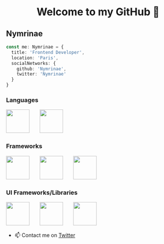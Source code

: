 <h1 align="center">Welcome to my GitHub 👋</h1>

## Nymrinae

```ts
const me: Nymrinae = {
  title: 'Frontend Developer',
  location: 'Paris',
  socialNetworks: {
    github: 'Nymrinae',
    twitter: 'Nymrinae'
  }
}
```
### Languages
<code><img src="https://upload.wikimedia.org/wikipedia/commons/thumb/9/99/Unofficial_JavaScript_logo_2.svg/480px-Unofficial_JavaScript_logo_2.svg.png" width="64" height="64" style="margin-right: 24px"></code>
<code><img src="https://miro.medium.com/max/816/1*mn6bOs7s6Qbao15PMNRyOA.png" width="64" height="64"></code>


### Frameworks
<code><img src="https://www.technsmile.com/wp-content/uploads/2018/11/nodejs-300.png" width="64" height="64" style="margin-right: 24px"></code>
<code><img src="https://upload.wikimedia.org/wikipedia/commons/thumb/9/95/Vue.js_Logo_2.svg/1200px-Vue.js_Logo_2.svg.png" width="64" height="64" style="margin-right: 24px"></code>
<code><img src="https://www.apollo-formation.com/wp-content/uploads/react-native-logo-1-216x250.png" width="64" height="64"></code>

### UI Frameworks/Libraries
<code><img src="https://avatars0.githubusercontent.com/u/22965283?s=280&v=4" width="64" height="64" style="margin-right: 24px"></code>
<code><img src="https://seeklogo.com/images/V/vuetify-logo-3BCF73C928-seeklogo.com.png" width="64" height="64" style="margin-right: 24px"></code>
<code><img src="https://seeklogo.com/images/T/tailwind-css-logo-5AD4175897-seeklogo.com.png" width="64" height="64"></code>


* 📫 Contact me on [Twitter](https://twitter.com/Nymrinae)
